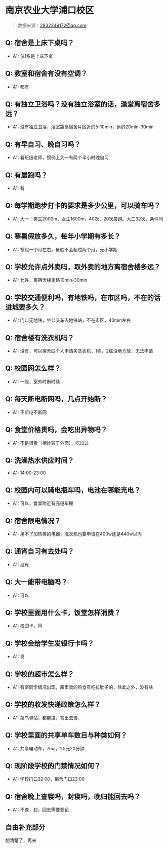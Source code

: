 # 南京农业大学浦口校区

> 数据来源：2832349172@qq.com

## Q: 宿舍是上床下桌吗？

- A1: 仅1栋是上床下桌

## Q: 教室和宿舍有没有空调？

- A1: 都有

## Q: 有独立卫浴吗？没有独立浴室的话，澡堂离宿舍多远？

- A1: 没有独立卫浴，浴室距离宿舍片区近的5-10min，远的20min-30min

## Q: 有早自习、晚自习吗？

- A1: 看班级老师，惯例上大一有两个半小时晚自习

## Q: 有晨跑吗？

- A1: 有

## Q: 每学期跑步打卡的要求是多少公里，可以骑车吗？

- A1: 大一：男生2000m，女生1600m，40次，20次晨跑。大二32次，条件同

## Q: 寒暑假放多久，每年小学期有多长？

- A1: 寒假一个月左右，暑假不会超过两个月，无小学期

## Q: 学校允许点外卖吗，取外卖的地方离宿舍楼多远？

- A1: 允许，离宿舍楼走路10min-30min

## Q: 学校交通便利吗，有地铁吗，在市区吗，不在的话进城要多久？

- A1: 门口无地铁，坐公交车去地铁站，不在市区，40min左右

## Q: 宿舍楼有洗衣机吗？

- A1: 没有，可以宿舍四个人申请买洗衣机，1栋，2栋没地方放，无法申请

## Q: 校园网怎么样？

- A1: 一般，室外时断时续

## Q: 每天断电断网吗，几点开始断？

- A1: 不断电不断网

## Q: 食堂价格贵吗，会吃出异物吗？

- A1: 不是很贵（相比较于外面），吃出过

## Q: 洗澡热水供应时间？

- A1: 14:00-23:00

## Q: 校园内可以骑电瓶车吗，电池在哪能充电？

- A1: 可以，食堂附近有充电车棚

## Q: 宿舍限电情况？

- A1: 用不了加热类的电器，洗衣机也要申请在400w还是440w以内

## Q: 通宵自习有去处吗？

- A1: 没有

## Q: 大一能带电脑吗？

- A1: 可以

## Q: 学校里面用什么卡，饭堂怎样消费？

- A1: 校园卡，同

## Q: 学校会给学生发银行卡吗？

- A1: 发

## Q: 学校的超市怎么样？

- A1: 有宰同学情况出现，超市卖的热食有吃拉肚子的，除此之外，没有啥

## Q: 学校的收发快递政策怎么样？

- A1: 菜鸟驿站，都能进，寄出去贵

## Q: 学校里面的共享单车数目与种类如何？

- A1: 共享电动车，7ma，1.5元20分钟

## Q: 现阶段学校的门禁情况如何？

- A1: 学校门口22:00，宿舍门口23:00

## Q: 宿舍晚上查寝吗，封寝吗，晚归能回去吗？

- A1: 不查，封，回去需要登记

## 自由补充部分

想清楚了，再来